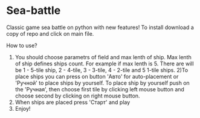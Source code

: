 # Sea-battle
Classic game sea battle on python with new features!
To install download a copy of repo and click on main file.

How to use?
1) You should choose parametrs of field and max lenth of ship. Max lenth of ship defines ships count.
For example if max lenth is 5. There are will be 1 - 5-tile ship, 2 - 4-tile, 3 - 3-tile, 4 - 2-tile and 5 1-tile ships.
2)To place ships you can press on button 'Авто' for auto-placement or 'Ручной' to place ships by yourself.
To place ship by yourself push on the 'Ручная', then choose first tile by clicking left mouse button and choose second by clicking on right mouse button.
3) When ships are placed press 'Старт' and play
4) Enjoy!
